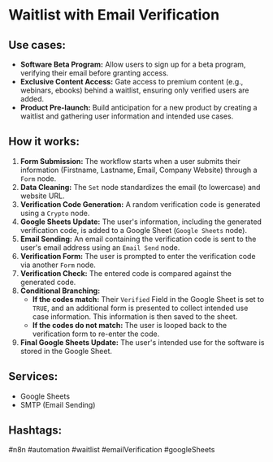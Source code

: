 # Waitlist with Email Verification

## Use cases:

- **Software Beta Program:** Allow users to sign up for a beta program, verifying their email before granting access.
- **Exclusive Content Access:** Gate access to premium content (e.g., webinars, ebooks) behind a waitlist, ensuring only verified users are added.
- **Product Pre-launch:** Build anticipation for a new product by creating a waitlist and gathering user information and intended use cases.

## How it works:

1.  **Form Submission:** The workflow starts when a user submits their information (Firstname, Lastname, Email, Company Website) through a `Form` node.
2.  **Data Cleaning:** The `Set` node standardizes the email (to lowercase) and website URL.
3.  **Verification Code Generation:** A random verification code is generated using a `Crypto` node.
4.  **Google Sheets Update:** The user's information, including the generated verification code, is added to a Google Sheet (`Google Sheets` node).
5.  **Email Sending:** An email containing the verification code is sent to the user's email address using an `Email Send` node.
6.  **Verification Form:** The user is prompted to enter the verification code via another `Form` node.
7.  **Verification Check:** The entered code is compared against the generated code.
8.  **Conditional Branching:**
    *   **If the codes match:** Their `Verified` Field in the Google Sheet is set to `TRUE`, and an additional form is presented to collect intended use case information. This information is then saved to the sheet.
    *   **If the codes do not match:** The user is looped back to the verification form to re-enter the code.
9.  **Final Google Sheets Update:**  The user's intended use for the software is stored in the Google Sheet.

## Services:

*   Google Sheets
*   SMTP (Email Sending)

## Hashtags:

#n8n #automation #waitlist #emailVerification #googleSheets
